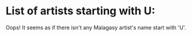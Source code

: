 # List of artists starting with U:

  Oops! It seems as if there isn't any Malagasy artist's name start with 'U'. 